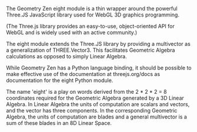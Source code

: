 The Geometry Zen eight module is a thin wrapper around the powerful Three.JS JavaScript library used
for WebGL 3D graphics programming. 

(The Three.js library provides an easy-to-use, object-oriented API for WebGL and is widely used with an active community.)

The eight module extends the Three.JS library by providing a multivector as a generalization of THREE.Vector3. This facilitates Geometric Algebra calculations as 
opposed to simply Linear Algebra.

While Geometry Zen has a Python language binding, it should be possible to make effective use of the documentation at threejs.org/docs as documentation for the eight Python module.

The name 'eight' is a play on words derived from the 2 * 2 * 2 = 8 coordinates required for the Geometric Algebra generated by a 3D Linear Algebra. In Linear Algebra the units of computation are scalars and vectors, and the vector has three components. In the corresponding Geometric Algebra, the units of computation are blades and a general multivector is a sum of these blades in an 8D Linear Space.